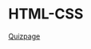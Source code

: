 # HTML-CSS
<a href="https://fssouz.github.io/HTML-CSS/quizpage/index.html" target="_blank"> Quizpage</a>
